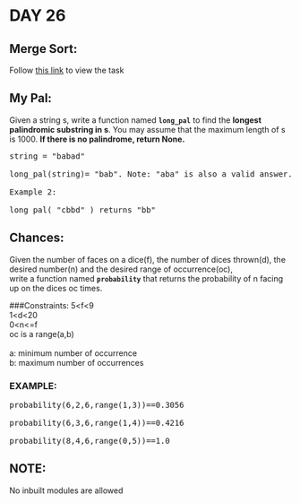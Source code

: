 # DAY 26

## Merge Sort:
Follow [this link](https://docs.google.com/document/d/1EtsyyTu4uzEqTtLcEUivCi8lgZP4U5UVg9i_9tEnD0o/edit?usp=drivesdk) to view the task  


## My Pal:

Given a string s, write a function named **`long_pal`** to find the **longest palindromic substring in s**. 
You may assume that the maximum length of s is 1000. 
**If there is no palindrome, return None.**

<pre>
string = "babad"

long_pal(string)= "bab". Note: "aba" is also a valid answer.

Example 2:

long_pal( "cbbd" ) returns "bb"
</pre>

## Chances:

Given the number of faces on a dice(f), the number of dices thrown(d), the desired number(n) and the desired range of occurrence(oc),  
write a function named **`probability`** that returns the probability of n facing up on the dices oc times.  
  
###Constraints:
5<f<9  
1<d<20  
0<n<=f  
oc is  a range(a,b)   
<br>
a: minimum number of occurrence
<br>
b: maximum number of occurrences 

### EXAMPLE:
<pre>
probability(6,2,6,range(1,3))==0.3056

probability(6,3,6,range(1,4))==0.4216

probability(8,4,6,range(0,5))==1.0
</pre>

## NOTE:
  
No inbuilt modules are allowed 
